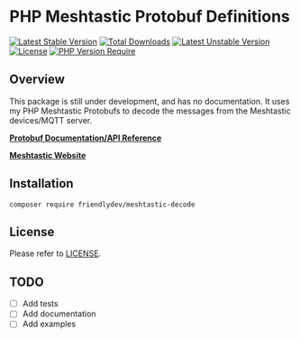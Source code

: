 # PHP Meshtastic Protobuf Definitions

[![Latest Stable Version](http://poser.pugx.org/friendlydev/meshtastic-decode/v)](https://packagist.org/packages/friendlydev/meshtastic-decode)
[![Total Downloads](http://poser.pugx.org/friendlydev/meshtastic-decode/downloads)](https://packagist.org/packages/friendlydev/meshtastic-decode)
[![Latest Unstable Version](http://poser.pugx.org/friendlydev/meshtastic-decode/v/unstable)](https://packagist.org/packages/friendlydev/meshtastic-decode)
[![License](http://poser.pugx.org/friendlydev/meshtastic-decode/license)](https://packagist.org/packages/friendlydev/meshtastic-decode)
[![PHP Version Require](http://poser.pugx.org/friendlydev/meshtastic-decode/require/php)](https://packagist.org/packages/friendlydev/meshtastic-decode)

## Overview

This package is still under development, and has no documentation. It uses my PHP Meshtastic Protobufs to decode the messages from the Meshtastic devices/MQTT server.

**[Protobuf Documentation/API Reference](https://buf.build/meshtastic/protobufs)**

**[Meshtastic Website](https://meshtastic.org/)**

## Installation

    composer require friendlydev/meshtastic-decode

## License

Please refer to [LICENSE](./LICENSE).

## TODO

- [ ] Add tests
- [ ] Add documentation
- [ ] Add examples
